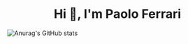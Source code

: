 <h1 align="center">Hi 👋, I'm Paolo Ferrari</h1>

<!--
**PaoloFer/PaoloFer** is a ✨ _special_ ✨ repository because its `README.md` (this file) appears on your GitHub profile.

Here are some ideas to get you started:

- 🔭 I’m currently working on 
- 🌱 I’m currently learning ...
- 👯 I’m looking to collaborate on ...
- 🤔 I’m looking for help with ...
- 💬 Ask me about python
- 📫 How to reach me: ...
- 😄 Pronouns: ...
- ⚡ Fun fact: I'm a pianist
-->
![Anurag's GitHub stats](https://github-readme-stats.vercel.app/api?username=paolofer&theme=dark&show_icons=true)
